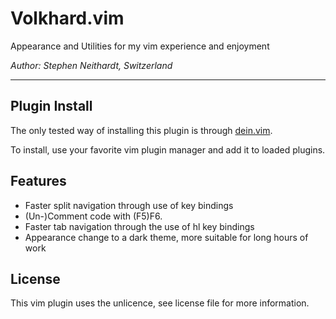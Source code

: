# Volkhard.vim
Appearance and Utilities for my vim experience and enjoyment

*Author: Stephen Neithardt, Switzerland*

---

## Plugin Install
The only tested way of installing this plugin is through [dein.vim](https://github.com/Shougo/dein.vim "Dein.vim is a dark powered Vim/Neovim plugin manager.").

To install, use your favorite vim plugin manager and add it to loaded plugins.

## Features
- Faster split navigation through use of <Ctrl-hjkl> key bindings
- (Un-)Comment code with (F5)F6.
- Faster tab navigation through the use of <leader>hl key bindings
- Appearance change to a dark theme, more suitable for long hours of work

## License
This vim plugin uses the unlicence, see license file for more information.
